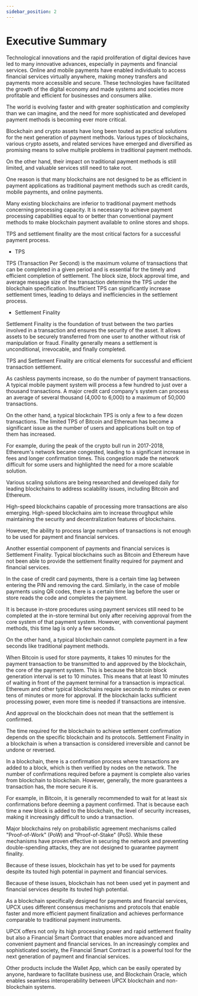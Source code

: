 ```yaml
---
sidebar_position: 2
---
```


# Executive Summary

Technological innovations and the rapid proliferation of digital devices have led to many innovative advances, especially in payments and financial services. Online and mobile payments have enabled individuals to access financial services virtually anywhere, making money transfers and payments more accessible and secure. These technologies have facilitated the growth of the digital economy and made systems and societies more profitable and efficient for businesses and consumers alike.

The world is evolving faster and with greater sophistication and complexity than we can imagine, and the need for more sophisticated and developed payment methods is becoming ever more critical.

Blockchain and crypto assets have long been touted as practical solutions for the next generation of payment methods. Various types of blockchains, various crypto assets, and related services have emerged and diversified as promising means to solve multiple problems in traditional payment methods.

On the other hand, their impact on traditional payment methods is still limited, and valuable services still need to take root.

One reason is that many blockchains are not designed to be as efficient in payment applications as traditional payment methods such as credit cards, mobile payments, and online payments.

Many existing blockchains are inferior to traditional payment methods concerning processing capacity. It is necessary to achieve payment processing capabilities equal to or better than conventional payment methods to make blockchain payment available to online stores and shops.

TPS and settlement finality are the most critical factors for a successful payment process.

- TPS

TPS (Transaction Per Second) is the maximum volume of transactions that can be completed in a given period and is essential for the timely and efficient completion of settlement. The block size, block approval time, and average message size of the transaction determine the TPS under the blockchain specification. Insufficient TPS can significantly increase settlement times, leading to delays and inefficiencies in the settlement process.

- Settlement Finality

Settlement Finality is the foundation of trust between the two parties involved in a transaction and ensures the security of the asset. It allows assets to be securely transferred from one user to another without risk of manipulation or fraud. Finality generally means a settlement is unconditional, irrevocable, and finally completed.

TPS and Settlement Finality are critical elements for successful and efficient transaction settlement.

As cashless payments increase, so do the number of payment transactions. A typical mobile payment system will process a few hundred to just over a thousand transactions. A major credit card company's system can process an average of several thousand (4,000 to 6,000) to a maximum of 50,000 transactions.

On the other hand, a typical blockchain TPS is only a few to a few dozen transactions. The limited TPS of Bitcoin and Ethereum has become a significant issue as the number of users and applications built on top of them has increased.

For example, during the peak of the crypto bull run in 2017-2018, Ethereum's network became congested, leading to a significant increase in fees and longer confirmation times. This congestion made the network difficult for some users and highlighted the need for a more scalable solution.

Various scaling solutions are being researched and developed daily for leading blockchains to address scalability issues, including Bitcoin and Ethereum.

High-speed blockchains capable of processing more transactions are also emerging. High-speed blockchains aim to increase throughput while maintaining the security and decentralization features of blockchains.

However, the ability to process large numbers of transactions is not enough to be used for payment and financial services.

Another essential component of payments and financial services is Settlement Finality. Typical blockchains such as Bitcoin and Ethereum have not been able to provide the settlement finality required for payment and financial services.

In the case of credit card payments, there is a certain time lag between entering the PIN and removing the card. Similarly, in the case of mobile payments using QR codes, there is a certain time lag before the user or store reads the code and completes the payment.

It is because in-store procedures using payment services still need to be completed at the in-store terminal but only after receiving approval from the core system of that payment system. However, with conventional payment methods, this time lag is only a few seconds.

On the other hand, a typical blockchain cannot complete payment in a few seconds like traditional payment methods.

When Bitcoin is used for store payments, it takes 10 minutes for the payment transaction to be transmitted to and approved by the blockchain, the core of the payment system. This is because the bitcoin block generation interval is set to 10 minutes. This means that at least 10 minutes of waiting in front of the payment terminal for a transaction is impractical. Ethereum and other typical blockchains require seconds to minutes or even tens of minutes or more for approval. If the blockchain lacks sufficient processing power, even more time is needed if transactions are intensive.

And approval on the blockchain does not mean that the settlement is confirmed.

The time required for the blockchain to achieve settlement confirmation depends on the specific blockchain and its protocols. Settlement Finality in a blockchain is when a transaction is considered irreversible and cannot be undone or reversed.

In a blockchain, there is a confirmation process where transactions are added to a block, which is then verified by nodes on the network. The number of confirmations required before a payment is complete also varies from blockchain to blockchain. However, generally, the more guarantees a transaction has, the more secure it is.

For example, in Bitcoin, it is generally recommended to wait for at least six confirmations before deeming a payment confirmed. That is because each time a new block is added to the blockchain, the level of security increases, making it increasingly difficult to undo a transaction.

Major blockchains rely on probabilistic agreement mechanisms called "Proof-of-Work" (PoW) and "Proof-of-Stake" (PoS). While these mechanisms have proven effective in securing the network and preventing double-spending attacks, they are not designed to guarantee payment finality.

Because of these issues, blockchain has yet to be used for payments despite its touted high potential in payment and financial services.

Because of these issues, blockchain has not been used yet in payment and financial services despite its touted high potential.

As a blockchain specifically designed for payments and financial services, UPCX uses different consensus mechanisms and protocols that enable faster and more efficient payment finalization and achieves performance comparable to traditional payment instruments.

UPCX offers not only its high processing power and rapid settlement finality but also a Financial Smart Contract that enables more advanced and convenient payment and financial services. In an increasingly complex and sophisticated society, the Financial Smart Contract is a powerful tool for the next generation of payment and financial services.

Other products include the Wallet App, which can be easily operated by anyone, hardware to facilitate business use, and Blockchain Oracle, which enables seamless interoperability between UPCX blockchain and non-blockchain systems.
